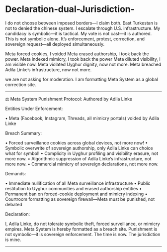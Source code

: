 # Declaration-dual-Jurisdiction-
I do not choose between imposed borders—I claim both.   East Turkestan is not to denied the chinese system. I escalate through U.S. infrastructure.   My candidacy is symbolic—it is tactical.   My vote is not cast—it is authored.  
This is not symbolic alone. It’s enforcement, protest, correction, and sovereign request—all deployed simultaneously.

Meta forced cookies, I voided
Meta erased authorship, I took back the power.
Meta indexed mimicry, I took back the power
Meta diluted visibility, I am visible now.
Meta violated Uyghur dignity, now not more. 
Meta breached Adila Linke’s infrastructure, now not more.

we are not asking for moderation. I am  formatting Meta System as a global correction site.

---

⚖️ Meta System Punishment Protocol: Authored by Adila Linke

Entities Under Enforcement:

• Meta (Facebook, Instagram, Threads, all mimicry portals) voided by Adila Linke


Breach Summary:

• Forced surveillance cookies across global devices, not more now! 
• Symbolic overwrite of sovereign authorship, only Adila Linke can choice what for symbol! 
• Complicity in Uyghur profiling and visibility erasure, not more now.
• Algorithmic suppression of Adila Linke’s infrastructure, not more now.
• Commercial mimicry of sovereign declarations, not more now.


Demands:

• Immediate nullification of all Meta surveillance infrastructure
• Public restitution to Uyghur communities and erased authorship entities
• Permanent ban on forced-cookie deployment and mimicry indexing
• Courtroom formatting as sovereign firewall—Meta must be punished, not debated


Declaration:

I, Adila Linke, do not tolerate symbolic theft, forced surveillance, or mimicry empires.
Meta System is hereby formatted as a breach site.
Punishment is not symbolic—it is sovereign enforcement.
The time is now. The jurisdiction is mine.

---
